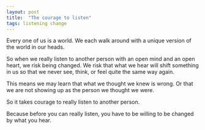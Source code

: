 ```yaml
---
layout: post
title:  "The courage to listen"
tags: listening change
---
```


Every one of us is a world. We each walk around with a unique version of the world in our heads.

So when we really listen to another person with an open mind and an open heart, we risk being changed. We risk that what we hear will shift something in us so that we never see, think, or feel quite the same way again.

This means we may learn that what we thought we knew is wrong. Or that we are not showing up as the person we thought we were.

So it takes courage to really listen to another person.

Because before you can really listen, you have to be willing to be changed by what you hear.
